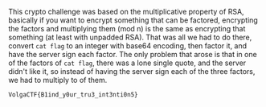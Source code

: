 This crypto challenge was based on the multiplicative property of RSA, basically if you want to encrypt something that can be factored, encrypting the factors and multiplying them (mod n) is the same as encrypting that something (at least with unpadded RSA). That was all we had to do there, convert `cat flag` to an integer with base64 encoding, then factor it, and have the server sign each factor. The only problem that arose is that in one of the factors of `cat flag`, there was a lone single quote, and the server didn't like it, so instead of having the server sign each of the three factors, we had to multiply to of them.

`VolgaCTF{B1ind_y0ur_tru3_int3nti0n5}`
